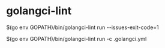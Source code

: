 # golangci-lint
$(go env GOPATH)/bin/golangci-lint run --issues-exit-code=1

$(go env GOPATH)/bin/golangci-lint run -c .golangci.yml
